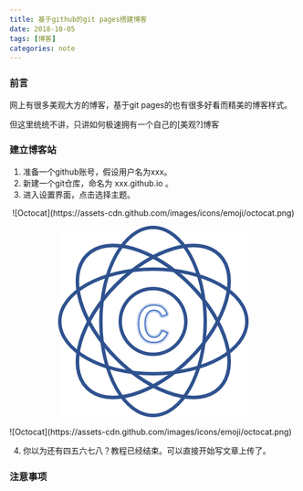 ```yaml
---
title: 基于github的git pages搭建博客
date: 2018-10-05
tags: [博客]
categories: note
---
```

### 前言
网上有很多美观大方的博客，基于git pages的也有很多好看而精美的博客样式。

但这里统统不讲，只讲如何极速拥有一个自己的[美观?]博客

### 建立博客站
1. 准备一个github账号，假设用户名为xxx。
2. 新建一个git仓库，命名为 xxx.github.io 。
3. 进入设置界面，点击选择主题。

<div align="center">
![Octocat](https://assets-cdn.github.com/images/icons/emoji/octocat.png)


![演示图][2]
</div>
![Octocat](https://assets-cdn.github.com/images/icons/emoji/octocat.png)

4. 你以为还有四五六七八？教程已经结束。可以直接开始写文章上传了。

### 注意事项





[1]: https://xchens-1254410906.cos.ap-shanghai.myqcloud.com/images/gitpages_choose_theme12345.png
[2]: ../images/favicon.png

<script type="text/javascript" src="/assets/js/customize.js"></script>
